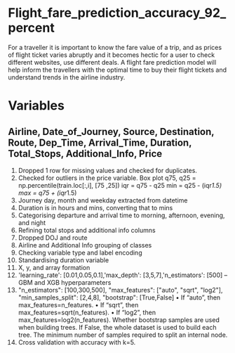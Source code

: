 # Flight_fare_prediction_accuracy_92_percent
For a traveller it is important to know the fare value of a trip, and as prices of flight ticket varies abruptly and it becomes hectic for a user to check different websites, use different deals. A flight fare prediction model will help inform the travellers with the optimal time to buy their flight tickets and understand trends in the airline industry.
# Variables

Airline, Date_of_Journey, Source, Destination, Route, Dep_Time, Arrival_Time, Duration, Total_Stops, Additional_Info, Price
--------------------------------------------------------------------------------------------------------------------------
1. Dropped 1 row for missing values and checked for duplicates.
2. Checked for outliers in the price variable. Box plot
    q75, q25 = np.percentile(train.loc[:,i], [75 ,25])
    iqr = q75 - q25
    min = q25 - (iqr*1.5)
    max = q75 + (iqr*1.5)
3. Journey day, month and weekday extracted from datetime
4. Duration is in hours and mins, converting that to mins
5. Categorising departure and arrival time to morning, afternoon, evening, and night
6. Refining total stops and additional info columns
7. Dropped DOJ and route
8. Airline and Additional Info grouping of classes
9. Checking variable type and label encoding
10. Standardising duration variable
11. X, y, and array formation
12. 'learning_rate': [0.01,0.05,0.1],'max_depth': [3,5,7],'n_estimators': [500] – GBM and XGB hyperparameters
13. "n_estimators": [100,300,500], "max_features": ["auto", "sqrt", "log2"], "min_samples_split": [2,4,8], "bootstrap": [True,False]
•	If “auto”, then max_features=n_features.
•	If “sqrt”, then max_features=sqrt(n_features).
•	If “log2”, then max_features=log2(n_features).
Whether bootstrap samples are used when building trees. If False, the whole dataset is used to build each tree.
The minimum number of samples required to split an internal node.
14. Cross validation with accuracy with k=5.
